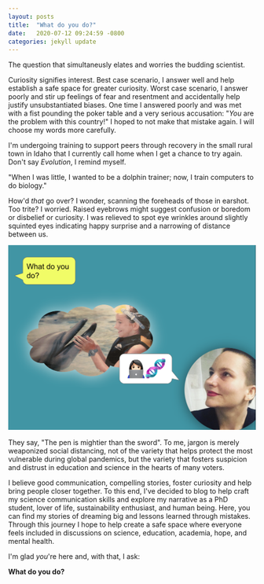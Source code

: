 ```yaml
---
layout: posts
title:  "What do you do?"
date:   2020-07-12 09:24:59 -0800
categories: jekyll update
---
```

The question that simultaneusly elates and worries the budding scientist.  

Curiosity signifies interest.  Best case scenario, I answer well and help establish a safe space for greater curiosity.  Worst case scenario, I answer poorly and stir up feelings of fear and resentment and accidentally help justify unsubstantiated biases.  One time I answered poorly and was met with a fist pounding the poker table and a very serious accusation: "*You* are the problem with this country!" I hoped to not make that mistake again.  I will choose my words more carefully. 

I'm undergoing training to support peers through recovery in the small rural town in Idaho that I currently call home when I get a chance to try again. Don't say *Evolution*, I remind myself.

"When I was little, I wanted to be a dolphin trainer; now, I train computers to do biology." 

How'd *that* go over? I wonder, scanning the foreheads of those in earshot.  Too trite?  I worried. Raised eyebrows might suggest confusion or boredom or disbelief or curiosity.  I was relieved to spot eye wrinkles around slightly squinted eyes indicating happy surprise and a narrowing of distance between us.

!["What do you do?"](/assets/images/intro.png) 

They say, "The pen is mightier than the sword". To me, jargon is merely weaponized social distancing, not of the variety that helps protect the most vulnerable during global pandemics, but the variety that fosters suspicion and distrust in education and science in the hearts of many voters. 

I believe good communication, compelling stories, foster curiosity and help bring people closer together.  To this end, I've decided to blog to help craft my science communication skills and explore my narrative as a PhD student, lover of life, sustainability enthusiast, and human being. Here, you can find my stories of dreaming big and lessons learned through mistakes. Through this journey I hope to help create a safe space where everyone feels included in discussions on science, education, academia, hope, and mental health. 

I'm glad *you*'re here and, with that, I ask:

**What do you do?**
